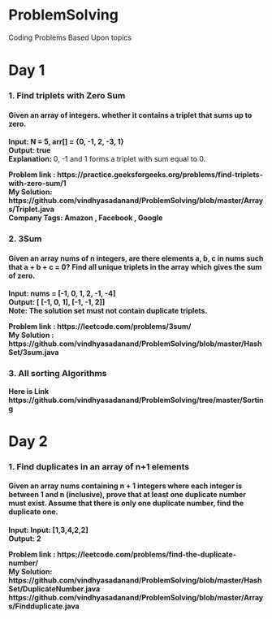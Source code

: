 # ProblemSolving
Coding Problems Based Upon topics

<h1>Day 1 </h1>
<h3>1. Find triplets with Zero Sum</h3>
<h4>Given an array of integers.  whether it contains a triplet that sums up to zero. </h4>
<p>
  <b> Input: 
    N = 5, arr[] = {0, -1, 2, -3, 1} </b><br/>
  <b> Output: true </b> <br/>
  <b> Explanation: </b> 0, -1 and 1 forms a triplet with sum equal to 0.
 </p>
 <b>Problem link : <b> https://practice.geeksforgeeks.org/problems/find-triplets-with-zero-sum/1<br>
  <b>My Solution: </b> https://github.com/vindhyasadanand/ProblemSolving/blob/master/Arrays/Triplet.java  <br/>
  <b>Company Tags: </b> <b> Amazon</b> ,  <b> Facebook</b> , <b>Google </b><br/>

<h3>2. 3Sum </h3>
<h4>Given an array nums of n integers, are there elements a, b, c in nums such that a + b + c = 0?  Find all unique triplets in the array which gives the sum of zero. </h4>
<p>
  <b> Input: 
   nums = [-1, 0, 1, 2, -1, -4]</b><br/>
  <b> Output: [ [-1, 0, 1],  [-1, -1, 2]] </b> <br/>
  <b> Note: </b>  The solution set must not contain duplicate triplets.
 </p>
 <b>Problem link : <b> https://leetcode.com/problems/3sum/ <br>
  <b>My Solution : </b> https://github.com/vindhyasadanand/ProblemSolving/blob/master/HashSet/3sum.java<br/>
  <h3>3. All sorting Algorithms </h3>
  Here is Link https://github.com/vindhyasadanand/ProblemSolving/tree/master/Sorting
  
  <h1>Day 2 </h1>
<h3>1. Find duplicates in an array of n+1 elements</h3>
<h4>Given an array nums containing n + 1 integers where each integer is between 1 and n (inclusive), prove that at least one duplicate number must exist. Assume that there is only one duplicate number, find the duplicate one.</h4>
<p>
  <b> Input: 
   Input: [1,3,4,2,2] </b><br/>
  <b> Output: 2 </b> <br/>
 
 </p>
 <b>Problem link : <b> https://leetcode.com/problems/find-the-duplicate-number/<br>
  <b>My Solution: </b> https://github.com/vindhyasadanand/ProblemSolving/blob/master/HashSet/DuplicateNumber.java  <br/>
                    https://github.com/vindhyasadanand/ProblemSolving/blob/master/Arrays/Findduplicate.java
  
